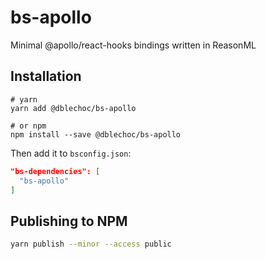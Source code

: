 # bs-apollo

Minimal @apollo/react-hooks bindings written in ReasonML

## Installation

```shell
# yarn
yarn add @dblechoc/bs-apollo

# or npm
npm install --save @dblechoc/bs-apollo
```

Then add it to `bsconfig.json`:

```json
"bs-dependencies": [
  "bs-apollo"
]
```

## Publishing to NPM

```sh
yarn publish --minor --access public
```
